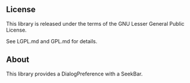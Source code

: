 ## License

This library is released under the terms of the GNU Lesser General Public
License.

See LGPL.md and GPL.md for details.

## About

This library provides a DialogPreference with a SeekBar.
